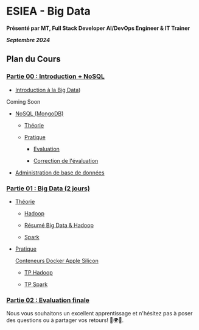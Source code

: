 # ESIEA - Big Data

**Présenté par MT, Full Stack Developer AI/DevOps Engineer & IT Trainer**

***Septembre 2024***

## Plan du Cours


### [Partie 00 : Introduction + NoSQL](./PARTIE_00/)

- [Introduction à la Big Data](./PARTIE_00/INTRO_BIG_DATA/Pres_IntroBigData.pdf))

Coming Soon

- [NoSQL (MongoDB)](./PARTIE_00/NOSQL/)

  - [Théorie](./PARTIE_00/NOSQL/BASICS/)  

  - [Pratique](./PARTIE_00/NOSQL/TP/)

    - [Evaluation](./PARTIE_00/NOSQL/EVALUATION/inter-py-mongo-evaluation.md)

    - [Correction de l'évaluation](./PARTIE_00/NOSQL/SOLUTION_EVALUATION/python-mongodb-correction.ipynb)

- [Administration de base de données](./PARTIE_00/ADMIN_BDD/README.md)

### [Partie 01 : Big Data (2 jours)](./PARTIE_01/)

- [Théorie](./PARTIE_01/THEORIE/)

  - [Hadoop](./PARTIE_01/THEORIE/HADOOP/Pres_Hadoop.pdf)

  - [Résumé Big Data & Hadoop](./PARTIE_01/THEORIE/INTRO_BIG_DATA/Pres_IntroBigData_Simplified.pdf)

  - [Spark](./PARTIE_01/THEORIE/SPARK/Pres_Spark.pdf)

- [Pratique](./PARTIE_01/PRATIQUE/)

    [Conteneurs Docker Apple Silicon](./PARTIE_01/PRATIQUE/HADOOP_APPLE_SILICON/)

  - [TP Hadoop](./PARTIE_01/PRATIQUE/TP1.md) 
 
  - [TP Spark](./PARTIE_01/PRATIQUE/TP2.md)

### [Partie 02 : Evaluation finale](./PARTIE_02/EVALUATION_BIG_DATA.md)

Nous vous souhaitons un excellent apprentissage et n'hésitez pas à poser des questions ou à partager vos retours! 🚀🌍💼.